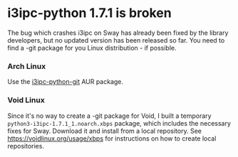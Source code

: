 # i3ipc-python 1.7.1 is broken

The bug which crashes i3ipc on Sway has already been fixed by the library developers, but no updated version has been 
released so far. You need to find a -git package for you Linux distribution - if possible.

### Arch Linux

Use the [i3ipc-python-git](https://aur.archlinux.org/packages/i3ipc-python-git) AUR package.

### Void Linux

Since it's no way to create a -git package for Void, I built a temporary `python3-i3ipc-1.7.1_1.noarch.xbps` package,
which includes the necessary fixes for Sway. Download it and install from a local repository. 
See https://voidlinux.org/usage/xbps for instructions on how to create local repositories.